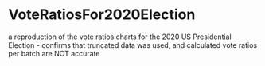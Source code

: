 # VoteRatiosFor2020Election
a reproduction of the vote ratios charts for the 2020 US Presidential Election - confirms that truncated data was used, and calculated vote ratios per batch are NOT accurate
